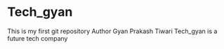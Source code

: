 # Tech_gyan
This is my first git repository
Author Gyan Prakash Tiwari
 Tech_gyan is a future tech company
